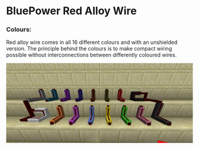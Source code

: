 # BluePower Red Alloy Wire

### Colours:
Red alloy wire comes in all 16 different colours and with an unshielded version.
The principle behind the colours is to make compact wiring possible without interconnections between differently coloured wires.

![Full Structure](../img/redAlloyWireAllColours.png)

